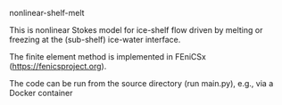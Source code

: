 nonlinear-shelf-melt

This is nonlinear Stokes model for ice-shelf flow driven by melting or freezing at the (sub-shelf) ice-water interface.

The finite element method is implemented in FEniCSx (https://fenicsproject.org).

The code can be run from the source directory (run main.py), e.g., via a Docker container